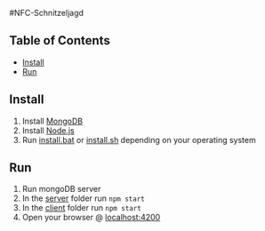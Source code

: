 #NFC-Schnitzeljagd

## Table of Contents
* [Install](#install)
* [Run](#run)

## Install
1. Install [MongoDB](https://www.mongodb.com/download-center#community)
2. Install [Node.js](https://nodejs.org)
3. Run [install.bat](install.bat) or [install.sh](install.sh) depending on your operating system

## Run
1. Run mongoDB server
2. In the [server](server/) folder run ```npm start```
3. In the [client](client/) folder run ```npm start```
4. Open your browser @ [localhost:4200](http://localhost:4200)